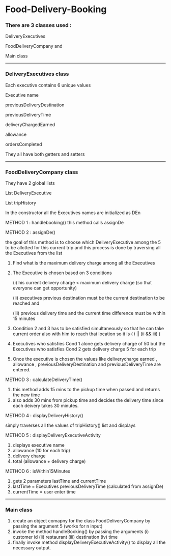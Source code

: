 # Food-Delivery-Booking

### There are 3 classes used :

DeliveryExecutives

FoodDeliveryCompany and

Main class

------

### DeliveryExecutives class

Each executive contains 6 unique values

Executive name 

previousDeliveryDestination

previousDeliveryTime

deliveryChargedEarned 

allowance

ordersCompleted

They all have both getters and setters

------

### FoodDeliveryCompany class

They have 2 global lists

List<DeliveryExecutives> DeliveryExecutive

List<String> tripHistory

In the constructor all the Executives names are initialized as DEn

METHOD 1 : handlebooking() this method calls assignDe

METHOD 2 : assignDe() 

the goal of this method is to choose which DeliveryExecutive among the 5 to be allotted for this current trip and this process is done by 
traversing all the Executives from the list

1. Find what is the maximum delivery charge among all the Executives
2. The Executive is chosen based on 3 conditions

   (i) his current delivery charge < maximum delivery charge (so that everyone can get opportunity)

   (ii) executives previous destination must be the current destination to be reached and

   (iii) previous delivery time and the current time difference must be within 15 minutes
4. Condition 2 and 3 has to be satisfied simultaneously so that he can take current order also with him to reach that location so it is
   ( i || (ii && iii) )
5. Executives who satisfies Cond 1 alone gets delivery charge of 50 but the Executives who satisfies Cond 2 gets delivery charge 5 for 
   each trip
6. Once the executive is chosen the values like deliverycharge earned , allowance , previousDeliveryDestination and previousDeliveryTime 
   are entered.

METHOD 3 : calculateDeliveryTime()

1. this method adds 15 mins to the pickup time when passed and returns the new time
2. also adds 30 mins from pickup time and decides the delivery time since each deivery takes 30 minutes.

METHOD 4 : displayDeliveryHistory()

simply traverses all the values of tripHistory() list and displays

METHOD 5 : displayDeliveryExecutiveActivity

1. displays executive name
2. allowance (10 for each trip)
3. delivery charge
4. total (allowance + delivery charge)

METHOD 6 : isWithin15Minutes

1. gets 2 parameters lastTime and currentTime
2. lastTime = Executives previousDeliveryTime (calculated from assignDe)
3. currentTime = user enter time

------

### Main class

1. create an object comapny for the class FoodDeliveryCompany by passing the argument 5 (works for n input)
2. invoke the method handleBooking() by passing the arguments
   (i)   customer id
   (ii)  restaurant
   (iii) destination
   (iv)  time
3. finally invoke method displayDeliveryExecutiveActivity() to display all the necessary output.






